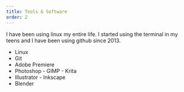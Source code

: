 ```yaml
---
title: Tools & Software
order: 2
---
```


I have been using linux my entire life.
I started using the terminal in my teens 
and I have been using github since 2013.

- Linux
- Git
- Adobe Premiere
- Photoshop - GIMP - Krita
- Illustrator - Inkscape
- Blender